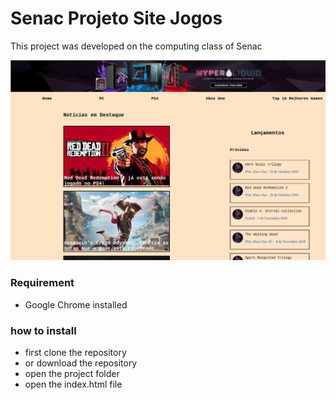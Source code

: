 # Senac Projeto Site Jogos

This project was developed on the computing class of Senac

![](https://raw.githubusercontent.com/bombadocapeta/senac-t23-web-proj-sitejogos/master/img1.png)

### Requirement
- Google Chrome installed

### how to install
- first clone the repository
- or download the repository
- open the project folder
- open the index.html file

